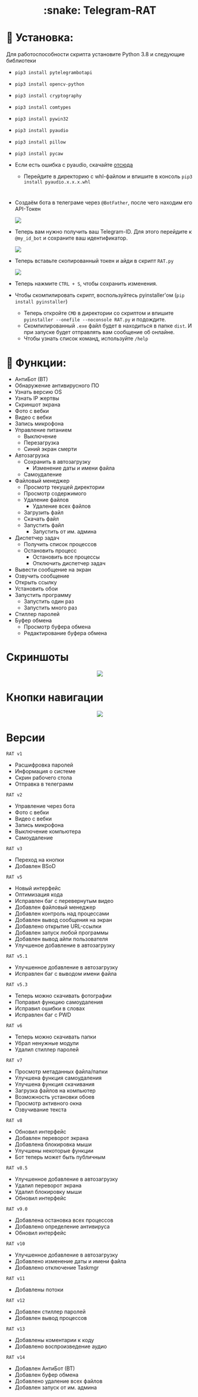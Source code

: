 <h1 align="center">:snake: Telegram-RAT</h1>


# :page_facing_up: Установка:
Для работоспособности скрипта установите Python 3.8 и следующие библиотеки
* `pip3 install pytelegrambotapi`
* `pip3 install opencv-python`
* `pip3 install cryptography`
* `pip3 install comtypes`
* `pip3 install pywin32`
* `pip3 install pyaudio`
* `pip3 install pillow`
* `pip3 install pycaw`

* Если есть ошибка с pyaudio, скачайте [отсюда](https://www.lfd.uci.edu/~gohlke/pythonlibs/#pyaudio)
  * Перейдите в директорию с whl-файлом и впишите в консоль `pip3 install pyaudio.x.x.x.whl`
#
* Создаём бота в телеграме через `@BotFather`, после чего находим его API-Токен

  <img src="https://i.imgur.com/3eWSJtZ.png">

* Теперь вам нужно получить ваш Telegram-ID. Для этого перейдите к `@my_id_bot` и сохраните ваш идентификатор.

  <img src="https://i.imgur.com/TIoauMO.png">

* Теперь вставьте скопированный токен и айди в скрипт `RAT.py`

  <img src="https://i.imgur.com/1T56OZL.png">

* Теперь нажмите `CTRL + S`, чтобы сохранить изменения.                                                      
* Чтобы скомпилировать скрипт, воспользуйтесь pyinstaller'ом (`pip install pyinstaller`)
  * Теперь откройте `CMD` в директории со скриптом и впишите `pyinstaller --onefile --noconsole RAT.py` и подождите.
  * Скомпилированный `.exe` файл будет в находиться в папке `dist`. И при запуске будет отправлять вам сообщение об онлайне.
  * Чтобы узнать список команд, используйте `/help`



# :rose: Функции:
* АнтиБот (ВТ)
* Обнаружение антивирусного ПО
* Узнать версию OS
* Узнать IP жертвы
* Скриншот экрана
* Фото с вебки
* Видео с вебки
* Запись микрофона
* Управление питанием
   * Выключение
   * Перезагрузка
   * Синий экран смерти
* Автозагрузка
   * Сохранить в автозагрузку
     * Изменение даты и имени файла
   * Самоудаление
* Файловый менеджер
   * Просмотр текущей директории
   * Просмотр содержимого
   * Удаление файлов
      * Удаление всех файлов
   * Загрузить файл
   * Скачать файл
   * Запустить файл
      * Запустить от им. админа
* Диспетчер задач
  * Получить список процессов
  * Остановить процесс
     * Остановить все процессы
     * Отключить диспетчер задач
* Вывести сообщение на экран
* Озвучить сообщение
* Открыть ссылку
* Установить обои
* Запустить программу
  * Запустить один раз
  * Запустить много раз
* Стиллер паролей
* Буфер обмена
  * Просмотр буфера обмена
  * Редактирование буфера обмена

# Скриншоты
<p align="center">
    <img src="https://i.imgur.com/CzJ3u2t.png" Telegram-RAT">
</p>

# Кнопки навигации
<p align="center">
    <img src="https://i.imgur.com/LMsVw3L.png" Telegram-RAT">
</p>





# Версии
`RAT v1`
* Расшифровка паролей
* Информация о системе
* Скрин рабочего стола
* Отправка в телеграмм

`RAT v2`
* Управление через бота
* Фото с вебки
* Видео с вебки
* Запись микрофона
* Выключение компьютера
* Самоудаление

`RAT v3`
* Переход на кнопки
* Добавлен BSoD

`RAT v5`
* Новый интерфейс
* Оптимизация кода
* Исправлен баг с перевернутым видео
* Добавлен файловый менеджер
* Добавлен контроль над процессами
* Добавлен вывод сообщения на экран
* Добавлено открытие URL-ссылки
* Добавлен запуск любой программы
* Добавлен вывод айпи пользователя
* Улучшеное добавление в автозагрузку

`RAT v5.1`
* Улучшенное добавление в автозагрузку
* Исправлен баг с выводом имени файла

`RAT v5.3`
* Теперь можно скачивать фотографии
* Поправил функцию самоудаления
* Исправил ошибки в словах
* Исправлен баг с PWD

`RAT v6`
* Теперь можно скачивать папки
* Убрал ненужные модули
* Удалил стиллер паролей

`RAT v7`
* Просмотр метаданных файла/папки
* Улучшена функция самоудаления
* Улучшена функция скачивания
* Загрузка файлов на компьютер 
* Возможность установки обоев
* Просмотр активного окна
* Озвучивание текста

`RAT v8`
* Обновил интерфейс
* Добавлен переворот экрана
* Добавлена блокировка мыши
* Улучшены некоторые функции
* Бот теперь может быть публичным

`RAT v8.5`
* Улучшенное добавление в автозагрузку
* Удалил переворот экрана
* Удалил блокировку мыши
* Обновил интерфейс

`RAT v9.0`
* Добавлена остановка всех процессов
* Добавлено определение антивируса
* Обновил интерфейс

`RAT v10`
* Улучшенное добавление в автозагрузку
* Добавлено изменение даты и имени файла
* Добавлено отключение Taskmgr

`RAT v11`
* Добавлены потоки

`RAT v12`
* Добавлен стиллер паролей
* Добавлен вывод процессов

`RAT v13`
* Добавлены коментарии к коду
* Добавлено воспроизведение аудио

`RAT v14`
* Добавлен АнтиБот (ВТ)
* Добавлен буфер обмена
* Добавлено удаление всех файлов
* Добавлен запуск от им. админа
